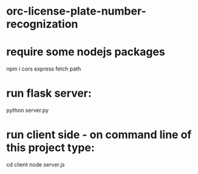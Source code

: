 # orc-license-plate-number-recognization

# require some nodejs packages
npm i cors express fetch path

# run flask server: 
python server.py

# run client side - on command line of this project type: 
cd client
node server.js



